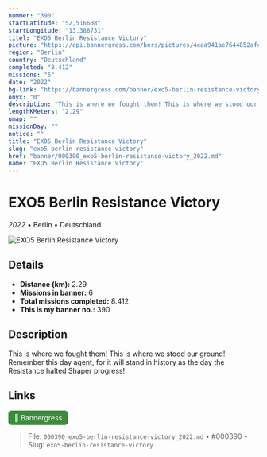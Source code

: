 ```yaml
---
nummer: "390"
startLatitude: "52,516608"
startLongitude: "13,388731"
titel: "EXO5 Berlin Resistance Victory"
picture: "https://api.bannergress.com/bnrs/pictures/4eaa941ae7644852afcdf621bf1ac219"
region: "Berlin"
country: "Deutschland"
completed: "8.412"
missions: "6"
date: "2022"
bg-link: "https://bannergress.com/banner/exo5-berlin-resistance-victory-2d01"
onyx: "0"
description: "This is where we fought them! This is where we stood our ground! Remember this day agent, for it will stand in history as the day the Resistance halted Shaper progress!"
lengthKMeters: "2,29"
umap: ""
missionDay: ""
notice: ""
title: "EXO5 Berlin Resistance Victory"
slug: "exo5-berlin-resistance-victory"
href: "banner/000390_exo5-berlin-resistance-victory_2022.md"
name: "EXO5 Berlin Resistance Victory"
---
```

# EXO5 Berlin Resistance Victory

*2022* • Berlin • Deutschland

![EXO5 Berlin Resistance Victory](https://api.bannergress.com/bnrs/pictures/4eaa941ae7644852afcdf621bf1ac219)



## Details
- **Distance (km):** 2.29
- **Missions in banner:** 6
- **Total missions completed:** 8.412
- **This is my banner no.:** 390



## Description
This is where we fought them! This is where we stood our ground! Remember this day agent, for it will stand in history as the day the Resistance halted Shaper progress!



## Links
<a href="https://bannergress.com/banner/exo5-berlin-resistance-victory-2d01" target="_blank" style="display:inline-block;margin-right:8px;padding:6px 12px;background:#3c8b3c;color:#fff;text-decoration:none;border-radius:6px;">🔗 Bannergress</a>



> File: `000390_exo5-berlin-resistance-victory_2022.md`
> • #000390
> • Slug: `exo5-berlin-resistance-victory`
